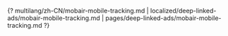 {? multilang/zh-CN/mobair-mobile-tracking.md | localized/deep-linked-ads/mobair-mobile-tracking.md | pages/deep-linked-ads/mobair-mobile-tracking.md ?}
